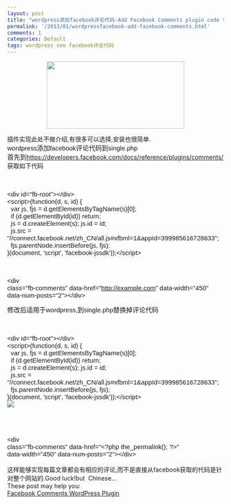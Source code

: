 ```yaml
---
layout: post
title: "wordpress添加facebook评论代码-Add Facebook Comments plugin code to wordpress"
permalink: '/2013/01/wordpressfacebook-add-facebook-comments.html'
comments: 1
categories: Default
tags: wordpress seo facebook评论代码
---
```

<div class="separator" style="clear: both; text-align: center;"><a href="http://2.bp.blogspot.com/-6gpXpO22mLc/UPEn5c3FABI/AAAAAAAAuFw/FP7eMZEEoM8/s1600/%E4%B8%8B%E8%BD%BD.jpg" imageanchor="1" style="margin-left: 1em; margin-right: 1em;"><img border="0" height="156" src="http://2.bp.blogspot.com/-6gpXpO22mLc/UPEn5c3FABI/AAAAAAAAuFw/FP7eMZEEoM8/s1600/%E4%B8%8B%E8%BD%BD.jpg" width="320"/></a></div>

插件实现此处不做介绍,有很多可以选择,安装也很简单.  
<span style="font-family: Arial;"><span style="font-size: 15px; white-space: pre-wrap;">wordpress添加facebook评论代码到single.php</span></span>  
<span style="font-family: Arial;"><span style="font-size: 15px; white-space: pre-wrap;">首先到</span></span><https://developers.facebook.com/docs/reference/plugins/comments/>获取如下代码  
<b style="font-weight: normal;"><span style="font-family: Arial; font-size: 15px; vertical-align: baseline; white-space: pre-wrap;">  
</span></b><span style="vertical-align: baseline;"><span style="font-family: Arial;"></span></span>  

<div style="font-size: 15px; white-space: pre-wrap;"><span style="font-family: Arial;">&lt;div id="fb-root"&gt;&lt;/div&gt;</span></div>

<div style="font-size: 15px; white-space: pre-wrap;"><span style="font-family: Arial;">&lt;script&gt;(function(d, s, id) {</span></div>

<div style="font-size: 15px; white-space: pre-wrap;"><span style="font-family: Arial;">&nbsp; var js, fjs = d.getElementsByTagName(s)[0];</span></div>

<div style="font-size: 15px; white-space: pre-wrap;"><span style="font-family: Arial;">&nbsp; if (d.getElementById(id)) return;</span></div>

<div style="font-size: 15px; white-space: pre-wrap;"><span style="font-family: Arial;">&nbsp; js = d.createElement(s); js.id = id;</span></div>

<div style="font-size: 15px; white-space: pre-wrap;"><span style="font-family: Arial;">&nbsp; js.src = "//connect.facebook.net/zh_CN/all.js#xfbml=1&amp;appId=399985616728633";</span></div>

<div style="font-size: 15px; white-space: pre-wrap;"><span style="font-family: Arial;">&nbsp; fjs.parentNode.insertBefore(js, fjs);</span></div>

<div style="font-size: 15px; white-space: pre-wrap;"><span style="font-family: Arial;">}(document, 'script', 'facebook-jssdk'));&lt;/script&gt;</span></div>

<div style="font-size: 15px; white-space: pre-wrap;"><span style="font-family: Arial;"><br/></span></div>

<div style="font-size: 15px; white-space: pre-wrap;"><span style="font-family: Arial;"><br/></span></div>

<span style="font-family: Arial;"><span style="font-size: 15px; white-space: pre-wrap;">&lt;div class="fb-comments" data-href="http://example.com" data-width="450" data-num-posts="2"&gt;&lt;/div&gt;</span></span>  
  
<span style="font-family: Arial;"><span style="font-size: 15px; white-space: pre-wrap;">修改后适用于wordpress,</span></span><span style="font-family: Arial; font-size: 15px; white-space: pre-wrap;">到single.php替换掉评论代码</span>  
<b style="font-weight: normal;"><span style="font-family: Arial; font-size: 15px; vertical-align: baseline; white-space: pre-wrap;">  
</span></b>  

<div style="font-family: Arial; font-size: 15px; white-space: pre-wrap;">&lt;div id="fb-root"&gt;&lt;/div&gt;</div>

<div style="font-family: Arial; font-size: 15px; white-space: pre-wrap;">&lt;script&gt;(function(d, s, id) {</div>

<div style="font-family: Arial; font-size: 15px; white-space: pre-wrap;">&nbsp; var js, fjs = d.getElementsByTagName(s)[0];</div>

<div style="font-family: Arial; font-size: 15px; white-space: pre-wrap;">&nbsp; if (d.getElementById(id)) return;</div>

<div style="font-family: Arial; font-size: 15px; white-space: pre-wrap;">&nbsp; js = d.createElement(s); js.id = id;</div>

<div style="font-family: Arial; font-size: 15px; white-space: pre-wrap;">&nbsp; js.src = "//connect.facebook.net/zh_CN/all.js#xfbml=1&amp;appId=399985616728633";</div>

<div style="font-family: Arial; font-size: 15px; white-space: pre-wrap;">&nbsp; fjs.parentNode.insertBefore(js, fjs);</div>

<div style="font-family: Arial; font-size: 15px; white-space: pre-wrap;">}(document, 'script', 'facebook-jssdk'));&lt;/script&gt;</div>

  
<a href="http://2.bp.blogspot.com/-NXh_No24Hwo/UPEnjrVgR6I/AAAAAAAAuFo/j0jZAnH8Yp0/s1600/facebook.jpg" imageanchor="1" style="clear: left; float: left; margin-bottom: 1em; margin-right: 1em;">

<img border="0" src="http://2.bp.blogspot.com/-NXh_No24Hwo/UPEnjrVgR6I/AAAAAAAAuFo/j0jZAnH8Yp0/s1600/facebook.jpg"/>

</a><b style="font-weight: normal;"><span style="font-family: Arial; font-size: 15px; vertical-align: baseline; white-space: pre-wrap;">  
</span></b><b style="font-weight: normal;"><span style="font-family: Arial; font-size: 15px; vertical-align: baseline; white-space: pre-wrap;">  
</span></b><b id="internal-source-marker_0.012292170198634267" style="font-weight: normal;"><span style="font-family: Arial; font-size: 15px; vertical-align: baseline; white-space: pre-wrap;">&lt;div class="fb-comments" data-href="&lt;?php the\_permalink(); ?&gt;" data-width="450" data-num-posts="2"&gt;&lt;/div&gt;</span>  
<span style="font-family: Arial; font-size: 15px; vertical-align: baseline; white-space: pre-wrap;"></span>  
这样能够实现每篇文章都会有相应的评论,而不是直接从facebook获取的代码是针对整个网站的.Good luck!but &nbsp;Chinese...</b>  
These post may help you:  
[Facebook Comments WordPress Plugin](http://3doordigital.com/wordpress/plugins/facebook-comments/)